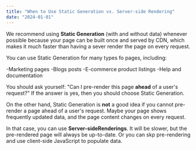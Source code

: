 ```yaml
---
title: "When to Use Static Generation vs. Server-side Rendering"
date: "2024-01-01"
---
```


We recommend using **Static Generation** (with and without data) whenever possible because your page can be built once and served by CDN, which makes it much faster than having a sever render the page on every request.

You can use Static Generation for many types fo pages, including:

-Marketing pages
-Blogs posts
-E-commerce product listings
-Help and documentation

You should ask yourself: "Can I pre-render this page **ahead** of a user's request?" If the answer is yes, then you should choose Static Generation.

On the other hand, Static Generation is **not** a good idea if you cannot pre-render a page ahead of a user's request. Maybe your page shows frequently updated data, and the page content changes on every request.

In that case, you can use **Server-sideRenderings**. It will be slower, but the pre-rendered page will always be up-to-date. Or you can skp pre-rendering and use client-side JavaScript to populate data.
